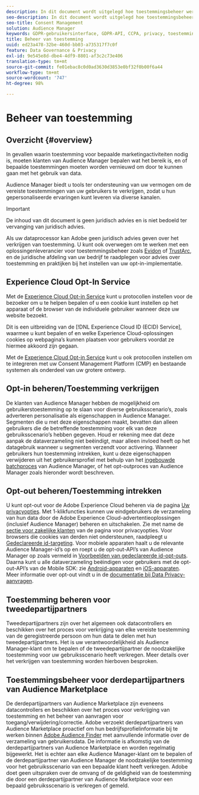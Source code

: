 ```yaml
---
description: In dit document wordt uitgelegd hoe toestemmingsbeheer werkt in Audience Manager.
seo-description: In dit document wordt uitgelegd hoe toestemmingsbeheer werkt in Audience Manager.
seo-title: Consent Management
solution: Audience Manager
keywords: GDPR-gebruikersinterface, GDPR-API, CCPA, privacy, toestemming
title: Beheer van toestemming
uuid: ed23a478-32be-460d-bb03-a735317f7c0f
feature: Data Governance & Privacy
exl-id: 9e545e8d-dbe4-4df9-8801-af3c2c73e406
translation-type: tm+mt
source-git-commit: fe01ebac8c0d0ad3630d3853e0bf32f0b00f6a44
workflow-type: tm+mt
source-wordcount: '747'
ht-degree: 98%

---
```


# Beheer van toestemming

## Overzicht {#overview}

In gevallen waarin toestemming voor bepaalde marketingactiviteiten nodig is, moeten klanten van Audience Manager bepalen wat het bereik is, en of bepaalde toestemmingen moeten worden vernieuwd om door te kunnen gaan met het gebruik van data.

Audience Manager biedt u tools ter ondersteuning van uw vermogen om de vereiste toestemmingen van uw gebruikers te verkrijgen, zodat u hun gepersonaliseerde ervaringen kunt leveren via diverse kanalen.

>[!IMPORTANT]
>
>  De inhoud van dit document is geen juridisch advies en is niet bedoeld ter vervanging van juridisch advies.
>
> Als uw dataprocessor kan Adobe geen juridisch advies geven over het verkrijgen van toestemming. U kunt ook overwegen om te werken met een oplossingenleverancier voor toestemmingsbeheer zoals [Evidon](https://theblog.adobe.com/evidon-builds-gdpr-universal-consent-integration-with-launch-by-adobe/) of [TrustArc](https://theblog.adobe.com/trustarc-builds-consent-integration-launch-adobe/), en de juridische afdeling van uw bedrijf te raadplegen voor advies over toestemming en praktijken bij het instellen van uw opt-in-implementatie.

## Experience Cloud Opt-In Service

Met de [Experience Cloud Opt-in Service](https://docs.adobe.com/content/help/nl-NL/id-service/using/implementation/opt-in-service/optin-overview.html) kunt u protocollen instellen voor de bezoeker om u te helpen bepalen of u een cookie kunt instellen op het apparaat of de browser van de individuele gebruiker wanneer deze uw website bezoekt.

Dit is een uitbreiding van de [!DNL Experience Cloud ID (ECID) Service], waarmee u kunt bepalen of en welke Experience Cloud-oplossingen cookies op webpagina’s kunnen plaatsen voor gebruikers voordat ze hiermee akkoord zijn gegaan.

Met de [Experience Cloud Opt-in Service](https://docs.adobe.com/content/help/en/id-service/using/implementation/opt-in-service/optin-overview.html) kunt u ook protocollen instellen om te integreren met uw Consent Management Platform (CMP) en bestaande systemen als onderdeel van uw grotere ontwerp.

## Opt-in beheren/Toestemming verkrijgen

De klanten van Audience Manager hebben de mogelijkheid om gebruikerstoestemming op te slaan voor diverse gebruiksscenario’s, zoals adverteren personalisatie als eigenschappen in Audience Manager. Segmenten die u met deze eigenschappen maakt, bevatten dan alleen gebruikers die de betreffende toestemming voor elk van deze gebruiksscenario’s hebben gegeven. Houd er rekening mee dat deze aanpak de dataverzameling niet beëindigt, maar alleen invloed heeft op het datagebruik wanneer u segmenten verzendt voor activering. Wanneer gebruikers hun toestemming intrekken, kunt u deze eigenschappen verwijderen uit het gebruikersprofiel met behulp van het [ingebouwde batchproces](../../integration/sending-audience-data/batch-data-transfer-explained/inbound-file-contents.md) van Audience Manager, of het opt-outproces van Audience Manager zoals hieronder wordt beschreven.

## Opt-out beheren/Toestemming intrekken

U kunt opt-out voor de Adobe Experience Cloud beheren via de pagina [Uw privacyopties](https://www.adobe.com/nl/privacy/opt-out.html#customeruse). Met 1-klikfuncties kunnen uw eindgebruikers de verzameling van hun data door de Adobe Experience Cloud-advertentieoplossingen (inclusief Audience Manager) beheren en uitschakelen. Zie met name de [sectie voor zakelijke klanten](https://www.adobe.com/privacy/opt-out.html#customeruse) van de pagina voor privacyopties. Voor browsers die cookies van derden niet ondersteunen, raadpleegt u [Gedeclareerde id-targeting](../../features/declared-ids.md#declared-id-targeting). Voor mobiele apparaten haalt u de relevante Audience Manager-id’s op en roept u de opt-out-API’s van Audience Manager op zoals vermeld in [Voorbeelden van gedeclareerde id-opt-outs](../../features/declared-ids.md#opt-out-examples). Daarna kunt u alle dataverzameling beëindigen voor gebruikers met de opt-out-API’s van de Mobile SDK: zie [Android-apparaten](https://docs.adobe.com/content/help/nl-NL/mobile-services/android/gdpr-privacy-android/privacy.html) en [iOS-apparaten](https://docs.adobe.com/content/help/nl-NL/mobile-services/ios/privacy-gdpr-ios/privacy.html). Meer informatie over opt-out vindt u in de [documentatie bij Data Privacy-aanvragen](../../overview/data-security-and-privacy/data-privacy-requests.md).

## Toestemming beheren voor tweedepartijpartners

Tweedepartijpartners zijn over het algemeen ook datacontrollers en beschikken over het proces voor verkrijging van elke vereiste toestemming van de geregistreerde persoon om hun data te delen met hun tweedepartijpartners. Het is uw verantwoordelijkheid als Audience Manager-klant om te bepalen of de tweedepartijpartner de noodzakelijke toestemming voor uw gebruiksscenario heeft verkregen. Meer details over het verkrijgen van toestemming worden hierboven besproken.

## Toestemmingsbeheer voor derdepartijpartners van Audience Marketplace

De derdepartijpartners van Audience Marketplace zijn eveneens datacontrollers en beschikken over het proces voor verkrijging van toestemming en het beheer van aanvragen voor toegang/verwijdering/correctie. Adobe verzoekt derdepartijpartners van Audience Marketplace proactief om hun bedrijfsprofielinformatie bij te werken binnen [Adobe Audience Finder](https://www.adobe-audience-finder.com/) met aanvullende informatie over de verzameling van gebruikersdata. De informatie is afkomstig van de derdepartijpartners van Audience Marketplace en worden regelmatig bijgewerkt. Het is echter aan elke Audience Manager-klant om te bepalen of de derdepartijpartner van Audience Manager de noodzakelijke toestemming voor het gebruiksscenario van een bepaalde klant heeft verkregen. Adobe doet geen uitspraken over de omvang of de geldigheid van de toestemming die door een derdepartijpartner van Audience Marketplace voor een bepaald gebruiksscenario is verkregen of gemeld.
